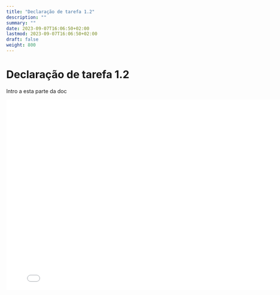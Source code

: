 ```yaml
---
title: "Declaração de tarefa 1.2"
description: ""
summary: ""
date: 2023-09-07T16:06:50+02:00
lastmod: 2023-09-07T16:06:50+02:00
draft: false
weight: 800
---
```


# Declaração de tarefa 1.2

Intro a esta parte da doc

<iframe src="../../../pdfs/Semana3.pdf" frameborder="0" width="800" height="510"></iframe>
